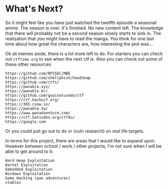 # What's Next?

So it might feel like you have just watched the twelfth episode a seasonal anime. The season is over. It's finished. No new content left. The knowledge that there will probably not be a second season slowly starts to sink in. The realization that you might have to read the manga. You think for one last time about how great the characters are, how interesting the plot was...

Ok all memes aside, there is a lot more left to do. For starters you can check out `ctftime.org` to see when the next ctf is. Also you can check out some of these other resources:

```
https://github.com/RPISEC/MBE
https://github.com/shellphish/how2heap
https://github.com/ctfs/
https://pwnable.xyz/
https://pwnable.kr/
https://github.com/guyinatuxedo/ctf
https://ctf.hackucf.org/
https://365.csaw.io/
https://pwnable.tw/
https://www.pwnadventure.com/
https://ctf.katsudon.org/ctf4u/
https://google.com
```

Or you could just go out to do vr (vuln research) on real life targets.

In terms for this project, there are areas that I would like to expand upon. However between school / work / other projects, I'm not sure when I will be able to get around to it:

```
Hard Heap Exploitation
Kernel Exploitation
Embedded Exploitation
Windows Exploitation
Game Hacking (pwn adventures)
vtables
```